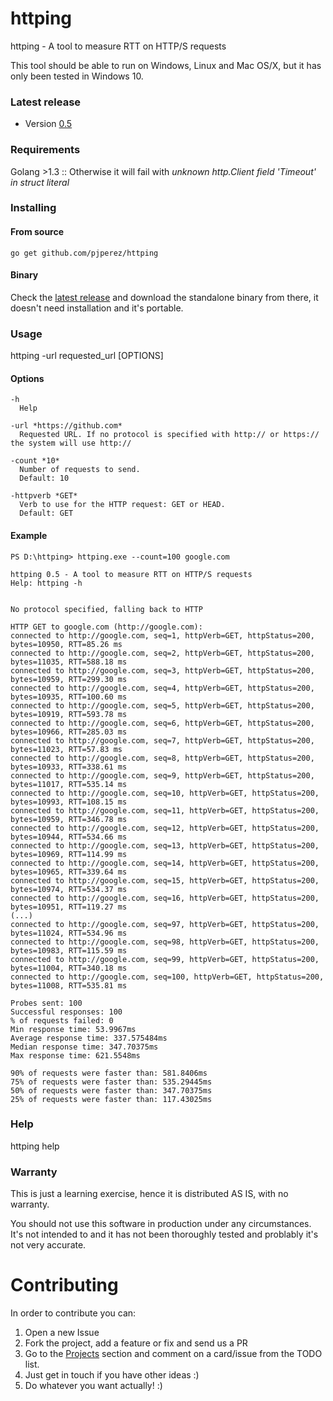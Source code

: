 # httping
httping - A tool to measure RTT on HTTP/S requests 

This tool should be able to run on Windows, Linux and Mac OS/X, but it has only been tested in Windows 10.

### Latest release

- Version [0.5](https://github.com/pjperez/httping/releases)

### Requirements
Golang >1.3 ::  Otherwise it will fail with *unknown http.Client field 'Timeout' in struct literal*

### Installing
#### From source
```
go get github.com/pjperez/httping
```
#### Binary
Check the [latest release](https://github.com/pjperez/httping/releases) and download the standalone binary from there, it doesn't need installation and it's portable.

### Usage
httping -url requested_url [OPTIONS]

#### Options
```
-h
  Help

-url *https://github.com*
  Requested URL. If no protocol is specified with http:// or https:// the system will use http://

-count *10*
  Number of requests to send.
  Default: 10
  
-httpverb *GET*
  Verb to use for the HTTP request: GET or HEAD.
  Default: GET
```

#### Example

```
PS D:\httping> httping.exe --count=100 google.com

httping 0.5 - A tool to measure RTT on HTTP/S requests
Help: httping -h


No protocol specified, falling back to HTTP

HTTP GET to google.com (http://google.com):
connected to http://google.com, seq=1, httpVerb=GET, httpStatus=200, bytes=10950, RTT=85.26 ms
connected to http://google.com, seq=2, httpVerb=GET, httpStatus=200, bytes=11035, RTT=588.18 ms
connected to http://google.com, seq=3, httpVerb=GET, httpStatus=200, bytes=10959, RTT=299.30 ms
connected to http://google.com, seq=4, httpVerb=GET, httpStatus=200, bytes=10935, RTT=100.60 ms
connected to http://google.com, seq=5, httpVerb=GET, httpStatus=200, bytes=10919, RTT=593.78 ms
connected to http://google.com, seq=6, httpVerb=GET, httpStatus=200, bytes=10966, RTT=285.03 ms
connected to http://google.com, seq=7, httpVerb=GET, httpStatus=200, bytes=11023, RTT=57.83 ms
connected to http://google.com, seq=8, httpVerb=GET, httpStatus=200, bytes=10933, RTT=338.61 ms
connected to http://google.com, seq=9, httpVerb=GET, httpStatus=200, bytes=11017, RTT=535.14 ms
connected to http://google.com, seq=10, httpVerb=GET, httpStatus=200, bytes=10993, RTT=108.15 ms
connected to http://google.com, seq=11, httpVerb=GET, httpStatus=200, bytes=10959, RTT=346.78 ms
connected to http://google.com, seq=12, httpVerb=GET, httpStatus=200, bytes=10944, RTT=534.66 ms
connected to http://google.com, seq=13, httpVerb=GET, httpStatus=200, bytes=10969, RTT=114.99 ms
connected to http://google.com, seq=14, httpVerb=GET, httpStatus=200, bytes=10965, RTT=339.64 ms
connected to http://google.com, seq=15, httpVerb=GET, httpStatus=200, bytes=10974, RTT=534.37 ms
connected to http://google.com, seq=16, httpVerb=GET, httpStatus=200, bytes=10951, RTT=119.27 ms
(...)
connected to http://google.com, seq=97, httpVerb=GET, httpStatus=200, bytes=11024, RTT=534.96 ms
connected to http://google.com, seq=98, httpVerb=GET, httpStatus=200, bytes=10983, RTT=115.59 ms
connected to http://google.com, seq=99, httpVerb=GET, httpStatus=200, bytes=11004, RTT=340.18 ms
connected to http://google.com, seq=100, httpVerb=GET, httpStatus=200, bytes=11008, RTT=535.81 ms

Probes sent: 100
Successful responses: 100
% of requests failed: 0
Min response time: 53.9967ms
Average response time: 337.575484ms
Median response time: 347.70375ms
Max response time: 621.5548ms

90% of requests were faster than: 581.8406ms
75% of requests were faster than: 535.29445ms
50% of requests were faster than: 347.70375ms
25% of requests were faster than: 117.43025ms
```

### Help
httping help

### Warranty
This is just a learning exercise, hence it is distributed AS IS, with no warranty.

You should not use this software in production under any circumstances. It's not intended to and it has not been thoroughly tested and problably it's not very accurate.

# Contributing

In order to contribute you can:

1. Open a new Issue
2. Fork the project, add a feature or fix and send us a PR
3. Go to the [Projects](https://github.com/pjperez/httping/projects) section and comment on a card/issue from the TODO list.
4. Just get in touch if you have other ideas :)
5. Do whatever you want actually! :)
